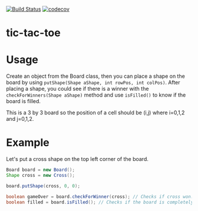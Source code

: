 [![Build Status](https://travis-ci.org/bericardo/tic-tac-toe.svg?branch=master)](https://travis-ci.org/bericardo/tic-tac-toe) [![codecov](https://codecov.io/gh/bericardo/tic-tac-toe/branch/master/graph/badge.svg)](https://codecov.io/gh/bericardo/tic-tac-toe)

# tic-tac-toe

# Usage

Create an object from the Board class, then you can place a shape on the board by using  `putShape(Shape aShape, int rowPos, int colPos)`. After placing a shape, you could see if there is a winner with the `checkForWinners(Shape aShape)` method and use `isFilled()` to know if the board is filled.

This is a 3 by 3 board so the position of a cell should be (i,j) where i=0,1,2 and j=0,1,2.

# Example

Let's put a cross shape on the top left corner of the board.

``` java
Board board = new Board();
Shape cross = new Cross();

board.putShape(cross, 0, 0);

boolean gameOver = board.checkForWinner(cross); // Checks if cross won.
boolean filled = board.isFilled(); // Checks if the board is completely filled with shapes.
```

